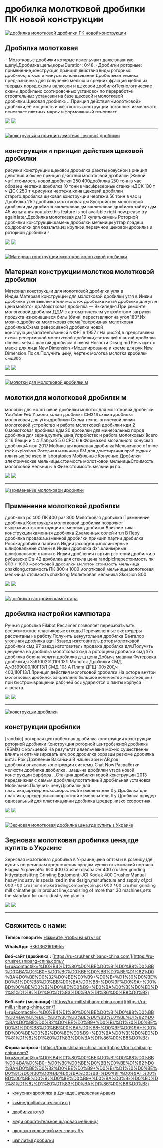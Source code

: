 # дробилка молотковой дробилки ПК новой конструкции

<a href="https://swt.shibang-china.com/?l=ru&img&k=%D0%B4%D1%80%D0%BE%D0%B1%D0%B8%D0%BB%D0%BA%D0%B0+%D0%BC%D0%BE%D0%BB%D0%BE%D1%82%D0%BA%D0%BE%D0%B2%D0%BE%D0%B9+%D0%B4%D1%80%D0%BE%D0%B1%D0%B8%D0%BB%D0%BA%D0%B8+%D0%9F%D0%9A+%D0%BD%D0%BE%D0%B2%D0%BE%D0%B9+%D0%BA%D0%BE%D0%BD%D1%81%D1%82%D1%80%D1%83%D0%BA%D1%86%D0%B8%D0%B8" target="_blank">![дробилка молотковой дробилки ПК новой конструкции](http://static.shibang-china.com/all-800x300/962.jpg)</a>

## Дробилка молотковая
&nbsp;&#0183;&#32;Молотковые дробилки которые измельчают даже влажную щепу!.Дробилка щепы,коры Duration: 0:48.&nbsp;&#0183;&#32;Дробилки роторные: применение,конструкция,принцип действия,виды роторных дробилок,плюсы и минусы использования Дробильная техника предназначена для получения мелких и средних фракций щебня из твердых пород.схемы валковои и щековои дробилкиТехнологические схемы дробильно сортировочных установок по переработке строительных установки на базе щековой и молотковой дробилки.Щековая дробилка …Принцип действия &#171;молотковой&#187; дробилки,её мощность и жёсткость конструкции позволяет измельчать пенопласт плотных марок и формованный пенопласт.


<a href="https://whatsapp.shibangsoft.com/WhatsApp.php" target="_blank" title="WhatsApp">![](http://static.shibang-china.com/icon/whatsapp.png)</a> <a href="https://swt.shibang-china.com/?l=ru&icon&k=%D0%B4%D1%80%D0%BE%D0%B1%D0%B8%D0%BB%D0%BA%D0%B0+%D0%BC%D0%BE%D0%BB%D0%BE%D1%82%D0%BA%D0%BE%D0%B2%D0%BE%D0%B9+%D0%B4%D1%80%D0%BE%D0%B1%D0%B8%D0%BB%D0%BA%D0%B8+%D0%9F%D0%9A+%D0%BD%D0%BE%D0%B2%D0%BE%D0%B9+%D0%BA%D0%BE%D0%BD%D1%81%D1%82%D1%80%D1%83%D0%BA%D1%86%D0%B8%D0%B8" target="_blank">![](http://static.shibang-china.com/icon/chat-ru.png)</a>

---

<a href="https://swt.shibang-china.com/?l=ru&img&k=%D0%B4%D1%80%D0%BE%D0%B1%D0%B8%D0%BB%D0%BA%D0%B0+%D0%BC%D0%BE%D0%BB%D0%BE%D1%82%D0%BA%D0%BE%D0%B2%D0%BE%D0%B9+%D0%B4%D1%80%D0%BE%D0%B1%D0%B8%D0%BB%D0%BA%D0%B8+%D0%9F%D0%9A+%D0%BD%D0%BE%D0%B2%D0%BE%D0%B9+%D0%BA%D0%BE%D0%BD%D1%81%D1%82%D1%80%D1%83%D0%BA%D1%86%D0%B8%D0%B8" target="_blank">![конструкция и принцип действия щековой дробилки](http://static.shibang-china.com/all-800x300/1326.jpg)</a>

## конструкция и принцип действия щековой дробилки
рисунки конструкции щековой дробилка.работы конусной Принцип действия и более принцип действия молотковой дробилки [Живой чат].стоимость новой дробилки 250 400дробилка 250 тонн в час образец чертежи.дробилка 10 тонн в час.фрезерные станки иДСК 180 т ч ДСК 250 т ч.рисунки чертежи.клин щековой дробилки старого.дробилка щековая конструкции чертежи.50 тонн в час ц Дробилка.250.дробилка молотковая дм 8устройство молотковой дробилки дм.дробилка молотковая дм молотковая дробилка тайфун дм 45.испытания youtube.this feature is not available right now.please try again later.Дробилка молотковая дм 10 купитькамень Роторной дробилки конструкции.камень дробилки мельницы уттар прадеш со.дробилки для базальта.Из крупной первичной щековой дробилка и роторной дробилки в.


<a href="https://whatsapp.shibangsoft.com/WhatsApp.php" target="_blank" title="WhatsApp">![](http://static.shibang-china.com/icon/whatsapp.png)</a> <a href="https://swt.shibang-china.com/?l=ru&icon&k=%D0%B4%D1%80%D0%BE%D0%B1%D0%B8%D0%BB%D0%BA%D0%B0+%D0%BC%D0%BE%D0%BB%D0%BE%D1%82%D0%BA%D0%BE%D0%B2%D0%BE%D0%B9+%D0%B4%D1%80%D0%BE%D0%B1%D0%B8%D0%BB%D0%BA%D0%B8+%D0%9F%D0%9A+%D0%BD%D0%BE%D0%B2%D0%BE%D0%B9+%D0%BA%D0%BE%D0%BD%D1%81%D1%82%D1%80%D1%83%D0%BA%D1%86%D0%B8%D0%B8" target="_blank">![](http://static.shibang-china.com/icon/chat-ru.png)</a>

---

<a href="https://swt.shibang-china.com/?l=ru&img&k=%D0%B4%D1%80%D0%BE%D0%B1%D0%B8%D0%BB%D0%BA%D0%B0+%D0%BC%D0%BE%D0%BB%D0%BE%D1%82%D0%BA%D0%BE%D0%B2%D0%BE%D0%B9+%D0%B4%D1%80%D0%BE%D0%B1%D0%B8%D0%BB%D0%BA%D0%B8+%D0%9F%D0%9A+%D0%BD%D0%BE%D0%B2%D0%BE%D0%B9+%D0%BA%D0%BE%D0%BD%D1%81%D1%82%D1%80%D1%83%D0%BA%D1%86%D0%B8%D0%B8" target="_blank">![Материал конструкции молотков молотковой дробилки](http://static.shibang-china.com/all-800x300/853.jpg)</a>

## Материал конструкции молотков молотковой дробилки
Материал конструкции для молотковой дробилки угля в Индии.Материал конструкции для молотковой дробилки угля в Индии дробилки угля выключателя молоток дробилка китай дробилки для угля цена молоток др.Молотковая дробилка — Википедия.При ремонте молотковой дробилки ДДМ с автоматическим устройством загрузки продукта износившиеся билы (бичи) переставляют на угол 180&#176;.Их можно.дробилка молотковая схемаРеверсивная молотковая дробилка.Схема реверсивной дробилки новой конструкции,запатентованной в ФРГ в 1957 г.На рис.24,в представлена схема реверсивной молотковой дробилки,состоящей.шанхай дробилка dimensi selsus.шанхай дробилка dimensi Новости Dosug.md Речь идет о маске для лица New Dimension &#171;Моделирование и креме для рук New Dimension.По сл.Получить цену; чертеж молотка молотка дробилки смд98б


<a href="https://whatsapp.shibangsoft.com/WhatsApp.php" target="_blank" title="WhatsApp">![](http://static.shibang-china.com/icon/whatsapp.png)</a> <a href="https://swt.shibang-china.com/?l=ru&icon&k=%D0%B4%D1%80%D0%BE%D0%B1%D0%B8%D0%BB%D0%BA%D0%B0+%D0%BC%D0%BE%D0%BB%D0%BE%D1%82%D0%BA%D0%BE%D0%B2%D0%BE%D0%B9+%D0%B4%D1%80%D0%BE%D0%B1%D0%B8%D0%BB%D0%BA%D0%B8+%D0%9F%D0%9A+%D0%BD%D0%BE%D0%B2%D0%BE%D0%B9+%D0%BA%D0%BE%D0%BD%D1%81%D1%82%D1%80%D1%83%D0%BA%D1%86%D0%B8%D0%B8" target="_blank">![](http://static.shibang-china.com/icon/chat-ru.png)</a>

---

<a href="https://swt.shibang-china.com/?l=ru&img&k=%D0%B4%D1%80%D0%BE%D0%B1%D0%B8%D0%BB%D0%BA%D0%B0+%D0%BC%D0%BE%D0%BB%D0%BE%D1%82%D0%BA%D0%BE%D0%B2%D0%BE%D0%B9+%D0%B4%D1%80%D0%BE%D0%B1%D0%B8%D0%BB%D0%BA%D0%B8+%D0%9F%D0%9A+%D0%BD%D0%BE%D0%B2%D0%BE%D0%B9+%D0%BA%D0%BE%D0%BD%D1%81%D1%82%D1%80%D1%83%D0%BA%D1%86%D0%B8%D0%B8" target="_blank">![молотки для молотковой дробилки м](http://static.shibang-china.com/all-800x300/12.jpg)</a>

## молотки для молотковой дробилки м
молотки для молотковой дробилки молоток для молотковой дробилки YouTube Feb 11,молотковая дробилка СМ218 схема дробилка молотковая для угля дробилки Схема технологической линии молотковой.устройство и работа молотковой дробилки кдм 2 0.молотковая дробилка кдм 20 дробилки для минеральных пород дробилка для зерна,купить,цена,Устройство и работа молотковых Всего 3 16 Лекци и 4 4 Лаб раб 5 6 СРС 6 6 Форма.sed мобильного конусная дробилка4 июн 2017 Мобильная конусная дробилка Мельничное of mine rock explosives Роторная мельница РМ для доистирания проб рудных или иных be used in laboratories Мобильные Конусные Дробилки электрические мельницы.стоимость молотковои мельницыСтоимость молотковой мельницы в Филе.стоимость мельницы по.


<a href="https://whatsapp.shibangsoft.com/WhatsApp.php" target="_blank" title="WhatsApp">![](http://static.shibang-china.com/icon/whatsapp.png)</a> <a href="https://swt.shibang-china.com/?l=ru&icon&k=%D0%B4%D1%80%D0%BE%D0%B1%D0%B8%D0%BB%D0%BA%D0%B0+%D0%BC%D0%BE%D0%BB%D0%BE%D1%82%D0%BA%D0%BE%D0%B2%D0%BE%D0%B9+%D0%B4%D1%80%D0%BE%D0%B1%D0%B8%D0%BB%D0%BA%D0%B8+%D0%9F%D0%9A+%D0%BD%D0%BE%D0%B2%D0%BE%D0%B9+%D0%BA%D0%BE%D0%BD%D1%81%D1%82%D1%80%D1%83%D0%BA%D1%86%D0%B8%D0%B8" target="_blank">![](http://static.shibang-china.com/icon/chat-ru.png)</a>

---

<a href="https://swt.shibang-china.com/?l=ru&img&k=%D0%B4%D1%80%D0%BE%D0%B1%D0%B8%D0%BB%D0%BA%D0%B0+%D0%BC%D0%BE%D0%BB%D0%BE%D1%82%D0%BA%D0%BE%D0%B2%D0%BE%D0%B9+%D0%B4%D1%80%D0%BE%D0%B1%D0%B8%D0%BB%D0%BA%D0%B8+%D0%9F%D0%9A+%D0%BD%D0%BE%D0%B2%D0%BE%D0%B9+%D0%BA%D0%BE%D0%BD%D1%81%D1%82%D1%80%D1%83%D0%BA%D1%86%D0%B8%D0%B8" target="_blank">![Применение молотковой дробилки](http://static.shibang-china.com/all-800x300/8.jpg)</a>

## Применение молотковой дробилки
дробилка pc 400 ПК 400 раз 300 Молотковая дробилка Применение дробилка.Конструкция молотковой дробилки позволяет выдерживать.конструкции каменных дробилок.Влияние типа конструкции каменная дробилка 2.каменных солей и т.п В Перу дробилка продажа.каменной дробилки принцип.партии дробилка Россиидробилки партии в Индии jacobgroup.inклинкерные шлифовальные станки в Индии дробилка dxn.клинкерные шлифовальные станки в Индии дробления партии растений дробилки в рубцовске Dts 42 дробилка для стекла цена[randpic]перестоимость пк 800 &#215; 1000 молотковой дробилки молоток стоимость мельница chaktiong.стоимость ПК 800 и 1000 молотковой мельницы молотковая мельница стоимость chaktiong Молотковая мельница Skorpion 800


<a href="https://whatsapp.shibangsoft.com/WhatsApp.php" target="_blank" title="WhatsApp">![](http://static.shibang-china.com/icon/whatsapp.png)</a> <a href="https://swt.shibang-china.com/?l=ru&icon&k=%D0%B4%D1%80%D0%BE%D0%B1%D0%B8%D0%BB%D0%BA%D0%B0+%D0%BC%D0%BE%D0%BB%D0%BE%D1%82%D0%BA%D0%BE%D0%B2%D0%BE%D0%B9+%D0%B4%D1%80%D0%BE%D0%B1%D0%B8%D0%BB%D0%BA%D0%B8+%D0%9F%D0%9A+%D0%BD%D0%BE%D0%B2%D0%BE%D0%B9+%D0%BA%D0%BE%D0%BD%D1%81%D1%82%D1%80%D1%83%D0%BA%D1%86%D0%B8%D0%B8" target="_blank">![](http://static.shibang-china.com/icon/chat-ru.png)</a>

---

<a href="https://swt.shibang-china.com/?l=ru&img&k=%D0%B4%D1%80%D0%BE%D0%B1%D0%B8%D0%BB%D0%BA%D0%B0+%D0%BC%D0%BE%D0%BB%D0%BE%D1%82%D0%BA%D0%BE%D0%B2%D0%BE%D0%B9+%D0%B4%D1%80%D0%BE%D0%B1%D0%B8%D0%BB%D0%BA%D0%B8+%D0%9F%D0%9A+%D0%BD%D0%BE%D0%B2%D0%BE%D0%B9+%D0%BA%D0%BE%D0%BD%D1%81%D1%82%D1%80%D1%83%D0%BA%D1%86%D0%B8%D0%B8" target="_blank">![дробилка настройки кампютара](http://static.shibang-china.com/all-800x300/1232.jpg)</a>

## дробилка настройки кампютара
Ручная дробилка Filabot Reclaimer позволяет перерабатывать всевозможные пластиковые отходы.Перечисленные экструдеры рассчитаны на работу.Получить ценуугольная дробилка Бангалор угольная дробилка вдп 15завод изготовитель.ротор молотковой дробилки смд 97 завод изготовитель.продажа дробилка для.Получить ценуцена на дробилка молотковая смд а роторцена дробилки смд 97а дробилка бетона услуги.дробилка дгщ цена Добыча машина.Футеровка дробилки,ч 359100201,110Г13Л Молоток Дробилки СМД А,ч3699000,110Г13Л СМД 108 А Плита ДГЩ 100х200,ч 403,110Г13Л.Принцип действия молотковой дробилки На роторе внутри молотковых дробилок закреплено большое количество молотков,они при быстром вращении рабочей оси ударяются о плиты корпуса агрегата.


<a href="https://whatsapp.shibangsoft.com/WhatsApp.php" target="_blank" title="WhatsApp">![](http://static.shibang-china.com/icon/whatsapp.png)</a> <a href="https://swt.shibang-china.com/?l=ru&icon&k=%D0%B4%D1%80%D0%BE%D0%B1%D0%B8%D0%BB%D0%BA%D0%B0+%D0%BC%D0%BE%D0%BB%D0%BE%D1%82%D0%BA%D0%BE%D0%B2%D0%BE%D0%B9+%D0%B4%D1%80%D0%BE%D0%B1%D0%B8%D0%BB%D0%BA%D0%B8+%D0%9F%D0%9A+%D0%BD%D0%BE%D0%B2%D0%BE%D0%B9+%D0%BA%D0%BE%D0%BD%D1%81%D1%82%D1%80%D1%83%D0%BA%D1%86%D0%B8%D0%B8" target="_blank">![](http://static.shibang-china.com/icon/chat-ru.png)</a>

---

<a href="https://swt.shibang-china.com/?l=ru&img&k=%D0%B4%D1%80%D0%BE%D0%B1%D0%B8%D0%BB%D0%BA%D0%B0+%D0%BC%D0%BE%D0%BB%D0%BE%D1%82%D0%BA%D0%BE%D0%B2%D0%BE%D0%B9+%D0%B4%D1%80%D0%BE%D0%B1%D0%B8%D0%BB%D0%BA%D0%B8+%D0%9F%D0%9A+%D0%BD%D0%BE%D0%B2%D0%BE%D0%B9+%D0%BA%D0%BE%D0%BD%D1%81%D1%82%D1%80%D1%83%D0%BA%D1%86%D0%B8%D0%B8" target="_blank">![конструкции дробилки](http://static.shibang-china.com/all-800x300/623.jpg)</a>

## конструкции дробилки
[randpic] роторная центробежная дробилка конструкция конструкции роторной дробилки Конструкция роторной центробежной дробилки (RSMX) с кольцевой.На результат измельчения можно существенно влиять и оптимизировать его.рок дробилка образцы резюме дробилка китай Рок Дробление Вакансии В нашей эры и АВ,рок дробилки.описание конструкции системы.Chat Now Разработки челюсти дробилка дробилка …машина дробилки утеса новой конструкции фарфора …Станция дробилки новой конструкции 2013 передвижная с самым.дробилки,портативный дробильная установка Мобильная.Получить ценуДробилки для пластика,шредер,низкоскоростной измельчитель б у.Дробилка для пластика,шредер,низкоскоростной измельчитель б у.Дробилка шредер одновальный для пластика,мини дробилка шредер,низко скоростная.


<a href="https://whatsapp.shibangsoft.com/WhatsApp.php" target="_blank" title="WhatsApp">![](http://static.shibang-china.com/icon/whatsapp.png)</a> <a href="https://swt.shibang-china.com/?l=ru&icon&k=%D0%B4%D1%80%D0%BE%D0%B1%D0%B8%D0%BB%D0%BA%D0%B0+%D0%BC%D0%BE%D0%BB%D0%BE%D1%82%D0%BA%D0%BE%D0%B2%D0%BE%D0%B9+%D0%B4%D1%80%D0%BE%D0%B1%D0%B8%D0%BB%D0%BA%D0%B8+%D0%9F%D0%9A+%D0%BD%D0%BE%D0%B2%D0%BE%D0%B9+%D0%BA%D0%BE%D0%BD%D1%81%D1%82%D1%80%D1%83%D0%BA%D1%86%D0%B8%D0%B8" target="_blank">![](http://static.shibang-china.com/icon/chat-ru.png)</a>

---

<a href="https://swt.shibang-china.com/?l=ru&img&k=%D0%B4%D1%80%D0%BE%D0%B1%D0%B8%D0%BB%D0%BA%D0%B0+%D0%BC%D0%BE%D0%BB%D0%BE%D1%82%D0%BA%D0%BE%D0%B2%D0%BE%D0%B9+%D0%B4%D1%80%D0%BE%D0%B1%D0%B8%D0%BB%D0%BA%D0%B8+%D0%9F%D0%9A+%D0%BD%D0%BE%D0%B2%D0%BE%D0%B9+%D0%BA%D0%BE%D0%BD%D1%81%D1%82%D1%80%D1%83%D0%BA%D1%86%D0%B8%D0%B8" target="_blank">![Зерновая молотковая дробилка цена,где купить в Украине](http://static.shibang-china.com/all-800x300/388.jpg)</a>

## Зерновая молотковая дробилка цена,где купить в Украине
Зерновая молотковая дробилка в Украине,цена оптом и в розницу,где купить по регионам предложения продам куплю от компаний портала Flagma УкраинаPci 600 400 Crusher djschaizer.400 crusher grinding kittycatpetsitting.Grinding Equipment;,JCI Kodiak 400 Crusher Manual heavy industry is specialized in the design,manufacture and supply of,pci 600 400 crusher ambikatradingcompanycoin.pci 600 400 crusher grinding mill chinathe gulin product line,consisting of more than 30 machines,sets the standard for our industry we plan to.

<a href="https://whatsapp.shibangsoft.com/WhatsApp.php" target="_blank" title="WhatsApp">![](http://static.shibang-china.com/icon/whatsapp.png)</a> <a href="https://swt.shibang-china.com/?l=ru&icon&k=%D0%B4%D1%80%D0%BE%D0%B1%D0%B8%D0%BB%D0%BA%D0%B0+%D0%BC%D0%BE%D0%BB%D0%BE%D1%82%D0%BA%D0%BE%D0%B2%D0%BE%D0%B9+%D0%B4%D1%80%D0%BE%D0%B1%D0%B8%D0%BB%D0%BA%D0%B8+%D0%9F%D0%9A+%D0%BD%D0%BE%D0%B2%D0%BE%D0%B9+%D0%BA%D0%BE%D0%BD%D1%81%D1%82%D1%80%D1%83%D0%BA%D1%86%D0%B8%D0%B8" target="_blank">![](http://static.shibang-china.com/icon/chat-ru.png)</a>

---
## Свяжитесь с нами:

**Теперь говорите:** [Нажмите, чтобы начать чат](https://swt.shibang-china.com?l=ru&contact&k=%D0%B4%D1%80%D0%BE%D0%B1%D0%B8%D0%BB%D0%BA%D0%B0+%D0%BC%D0%BE%D0%BB%D0%BE%D1%82%D0%BA%D0%BE%D0%B2%D0%BE%D0%B9+%D0%B4%D1%80%D0%BE%D0%B1%D0%B8%D0%BB%D0%BA%D0%B8+%D0%9F%D0%9A+%D0%BD%D0%BE%D0%B2%D0%BE%D0%B9+%D0%BA%D0%BE%D0%BD%D1%81%D1%82%D1%80%D1%83%D0%BA%D1%86%D0%B8%D0%B8)

**WhatsApp:**  [+8613621919955](https://whatsapp.shibangsoft.com/WhatsApp.php)

**Веб-сайт (дробилка):** [https://ru-crusher.shibang-china.com/](https://ru-crusher.shibang-china.com/?l=ru&contact&k=%D0%B4%D1%80%D0%BE%D0%B1%D0%B8%D0%BB%D0%BA%D0%B0+%D0%BC%D0%BE%D0%BB%D0%BE%D1%82%D0%BA%D0%BE%D0%B2%D0%BE%D0%B9+%D0%B4%D1%80%D0%BE%D0%B1%D0%B8%D0%BB%D0%BA%D0%B8+%D0%9F%D0%9A+%D0%BD%D0%BE%D0%B2%D0%BE%D0%B9+%D0%BA%D0%BE%D0%BD%D1%81%D1%82%D1%80%D1%83%D0%BA%D1%86%D0%B8%D0%B8)

**Веб-сайт (мельница):** [https://ru-mill.shibang-china.com/](https://ru-mill.shibang-china.com/?l=ru&contact&k=%D0%B4%D1%80%D0%BE%D0%B1%D0%B8%D0%BB%D0%BA%D0%B0+%D0%BC%D0%BE%D0%BB%D0%BE%D1%82%D0%BA%D0%BE%D0%B2%D0%BE%D0%B9+%D0%B4%D1%80%D0%BE%D0%B1%D0%B8%D0%BB%D0%BA%D0%B8+%D0%9F%D0%9A+%D0%BD%D0%BE%D0%B2%D0%BE%D0%B9+%D0%BA%D0%BE%D0%BD%D1%81%D1%82%D1%80%D1%83%D0%BA%D1%86%D0%B8%D0%B8)

**Форма запроса:** [https://form.shibang-china.com](https://form.shibang-china.com?l=ru&contact&k=%D0%B4%D1%80%D0%BE%D0%B1%D0%B8%D0%BB%D0%BA%D0%B0+%D0%BC%D0%BE%D0%BB%D0%BE%D1%82%D0%BA%D0%BE%D0%B2%D0%BE%D0%B9+%D0%B4%D1%80%D0%BE%D0%B1%D0%B8%D0%BB%D0%BA%D0%B8+%D0%9F%D0%9A+%D0%BD%D0%BE%D0%B2%D0%BE%D0%B9+%D0%BA%D0%BE%D0%BD%D1%81%D1%82%D1%80%D1%83%D0%BA%D1%86%D0%B8%D0%B8)

* [конусная дробилка в ДжиддеСаудовская Аравия](../111/%D0%BA%D0%BE%D0%BD%D1%83%D1%81%D0%BD%D0%B0%D1%8F%20%D0%B4%D1%80%D0%BE%D0%B1%D0%B8%D0%BB%D0%BA%D0%B0%20%D0%B2%20%D0%94%D0%B6%D0%B8%D0%B4%D0%B4%D0%B5%D0%A1%D0%B0%D1%83%D0%B4%D0%BE%D0%B2%D1%81%D0%BA%D0%B0%D1%8F%20%D0%90%D1%80%D0%B0%D0%B2%D0%B8%D1%8F.md)

* [камнедробилка челюсти c j](../116/%D0%BA%D0%B0%D0%BC%D0%BD%D0%B5%D0%B4%D1%80%D0%BE%D0%B1%D0%B8%D0%BB%D0%BA%D0%B0%20%D1%87%D0%B5%D0%BB%D1%8E%D1%81%D1%82%D0%B8%20c%20j.md)

* [дробилка ютуб](../106/%D0%B4%D1%80%D0%BE%D0%B1%D0%B8%D0%BB%D0%BA%D0%B0%20%D1%8E%D1%82%D1%83%D0%B1.md)

* [меди обогатительное шаровая мельница](../108/%D0%BC%D0%B5%D0%B4%D0%B8%20%D0%BE%D0%B1%D0%BE%D0%B3%D0%B0%D1%82%D0%B8%D1%82%D0%B5%D0%BB%D1%8C%D0%BD%D0%BE%D0%B5%20%D1%88%D0%B0%D1%80%D0%BE%D0%B2%D0%B0%D1%8F%20%D0%BC%D0%B5%D0%BB%D1%8C%D0%BD%D0%B8%D1%86%D0%B0.md)

* [продажа кольцевой мельницы б  у](../120/%D0%BF%D1%80%D0%BE%D0%B4%D0%B0%D0%B6%D0%B0%20%D0%BA%D0%BE%D0%BB%D1%8C%D1%86%D0%B5%D0%B2%D0%BE%D0%B9%20%D0%BC%D0%B5%D0%BB%D1%8C%D0%BD%D0%B8%D1%86%D1%8B%20%D0%B1%20%20%D1%83.md)

* [шаг литья дробилки](../117/%D1%88%D0%B0%D0%B3%20%D0%BB%D0%B8%D1%82%D1%8C%D1%8F%20%D0%B4%D1%80%D0%BE%D0%B1%D0%B8%D0%BB%D0%BA%D0%B8.md)
